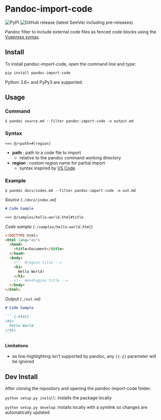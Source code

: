 <!-- spellcheck-language "en_GB" -->
<!-- markdownlint-disable commands-show-output -->

# Pandoc-import-code

![PyPI](https://img.shields.io/pypi/v/pandoc-import-code)
![GitHub release (latest SemVer including pre-releases)](https://img.shields.io/github/v/release/noelmace/pandoc-import-code?include_prereleases)

Pandoc filter to include external code files as fenced code blocks using the
[Vuepress syntax](https://vuepress.vuejs.org/guide/markdown.html#import-code-snippets).

## Install

To install pandoc-import-code, open the command line and type:

```bash
pip install pandoc-import-code
```

Python 3.6+ and PyPy3 are supported.

## Usage

### Command

```shell-session
$ pandoc source.md --filter pandoc-import-code -o output.md
```

### Syntax

```raw
<<< @/<path>#[region]
```

- **path** : path to a code file to import
  - relative to the pandoc command working directory
- **region** : custom region name for partial import
  - syntax inspired by
    [VS Code](https://code.visualstudio.com/docs/editor/codebasics#_folding)

### Example

```shell-session
$ pandoc docs/index.md --filter pandoc-import-code -o out.md
```

_Source (`./docs/index.md`)_

<!-- prettier-ignore -->
```md
# Code Sample

<<< @/samples/hello-world.html#title

```

_Code sample (`./samples/hello-world.html`)_

<!-- prettier-ignore -->
```html
<!DOCTYPE html>
<html lang="en">
  <head>
    <title>Document</title>
  </head>
  <body>
    <!-- #region title -->
    <h1>
      Hello World!
    </h1>
    <!-- #endregion title -->
  </body>
</html>
```

_Output (`./out.md`)_

<!-- prettier-ignore -->
````md
# Code Sample

``` {.html}
<h1>
  Hello World
</h1>
```

````

#### Limitations

- as line-highlighting isn't supported by pandoc, any `{1-2}` parameter will be
  ignored

## Dev Install

After cloning the repository and opening the pandoc-import-code folder:

`python setup.py install`: installs the package locally

`python setup.py develop`: installs locally with a symlink so changes are
automatically updated
